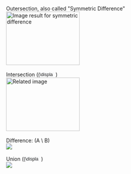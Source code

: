 
Outersection, also called "Symmetric Difference"<br /><img alt="Image result for symmetric difference" height="145" src="https://upload.wikimedia.org/wikipedia/commons/thumb/4/46/Venn0110.svg/1200px-Venn0110.svg.png" width="200" /><br /><br />Intersection (<img alt="{\displaystyle ~A\cap B}" aria-hidden="true" class="mwe-math-fallback-image-inline" src="https://wikimedia.org/api/rest_v1/media/math/render/svg/ea88d0d996a3bf31887919aecd945907f5715d0d" style="background-color: #f8f9fa; border: 0px; color: #222222; display: inline-block; font-family: sans-serif; font-size: 12.3704px; height: 2.176ex; vertical-align: -0.338ex; width: 6.67ex;" />&nbsp;)<br /><img alt="Related image" height="145" src="https://upload.wikimedia.org/wikipedia/commons/thumb/9/99/Venn0001.svg/1280px-Venn0001.svg.png" width="200" /><br /><br />Difference: (A \ B)<br /><img src="https://upload.wikimedia.org/wikipedia/commons/thumb/e/e6/Venn0100.svg/250px-Venn0100.svg.png" /><br /><br />Union (<img alt="{\displaystyle ~A\cup B}" aria-hidden="true" class="mwe-math-fallback-image-inline" height="104" src="https://wikimedia.org/api/rest_v1/media/math/render/svg/ad5f965785922f898935afd5fc0ad021d0971998" style="background-color: #f8f9fa; border: 0px; color: #222222; display: inline-block; font-family: sans-serif; font-size: 12.3704px; height: 2.176ex; vertical-align: -0.338ex; width: 6.67ex;" width="320" />&nbsp;)<br /><img src="https://upload.wikimedia.org/wikipedia/commons/thumb/3/30/Venn0111.svg/250px-Venn0111.svg.png" />